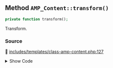 ## Method `AMP_Content::transform()`

```php
private function transform();
```

Transform.

### Source

:link: [includes/templates/class-amp-content.php:127](../../includes/templates/class-amp-content.php#L127-L139)

<details>
<summary>Show Code</summary>

```php
private function transform() {
	$content = $this->content;
	// First, embeds + the_content filter.
	/** This filter is documented in wp-includes/post-template.php */
	$content = apply_filters( 'the_content', $content );
	$this->unregister_embed_handlers( $this->embed_handlers );
	// Then, sanitize to strip and/or convert non-amp content.
	$content = $this->sanitize( $content );
	$this->amp_content = $content;
}
```

</details>
